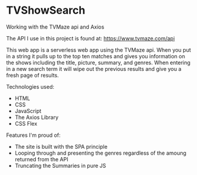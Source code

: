# TVShowSearch
Working with the TVMaze api and Axios

The API I use in this project is found at: https://www.tvmaze.com/api

This web app is a serverless web app using the TVMaze api. When you put in a string it pulls up to the top ten matches and gives you information on the shows including the title, picture, summary, and genres. When entering in a new search term it will wipe out the previous results and give you a fresh page of results.

Technologies used:
- HTML
- CSS
- JavaScript
- The Axios Library
- CSS Flex

Features I'm proud of:
- The site is built with the SPA principle
- Looping through and presenting the genres regardless of the amoung returned from the API
- Truncating the Summaries in pure JS